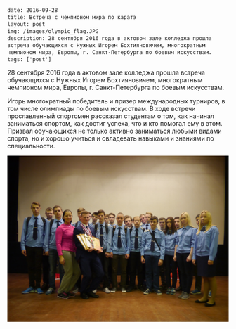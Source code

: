 ```
date: 2016-09-28
title: Встреча с чемпионом мира по каратэ
layout: post
img: /images/olympic_flag.JPG
description: 28 сентября 2016 года в актовом зале колледжа прошла встреча обучающихся с Нужных Игорем Бохтияновичем, многократным чемпионом мира, Европы, г. Санкт-Петербурга по боевым искусствам.
tags: ['post']
```

28 сентября 2016 года в актовом зале колледжа прошла встреча обучающихся с Нужных Игорем Бохтияновичем, многократным чемпионом мира, Европы, г. Санкт-Петербурга по боевым искусствам.

Игорь многократный победитель и призер международных турниров, в том числе олимпиады по боевым искусствам. В ходе встречи прославленный спортсмен рассказал студентам о том, как начинал заниматься спортом, как достиг успеха, что и кто помогал ему в этом. Призвал обучающихся не только активно заниматься любыми видами спорта, но и хорошо учиться и овладевать навыками и знаниями по специальности.

![](/images/olymp.JPG)
